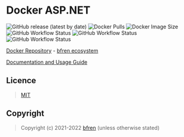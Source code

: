 # Docker ASP.NET

![GitHub release (latest by date)](https://img.shields.io/github/v/release/bfren/docker-aspnet) ![Docker Pulls](https://img.shields.io/endpoint?url=https%3A%2F%2Fbfren.dev%2Fdocker%2Fpulls%2Faspnet) ![Docker Image Size](https://img.shields.io/endpoint?url=https%3A%2F%2Fbfren.dev%2Fdocker%2Fsize%2Faspnet)<br/>
![GitHub Workflow Status](https://img.shields.io/github/workflow/status/bfren/docker-aspnet/dev-3_1?label=.NET+Core+3.1) ![GitHub Workflow Status](https://img.shields.io/github/workflow/status/bfren/docker-aspnet/dev-6_0?label=.NET+6.0) ![GitHub Workflow Status](https://img.shields.io/github/workflow/status/bfren/docker-aspnet/dev-7_0?label=.NET+7.0)

[Docker Repository](https://hub.docker.com/r/bfren/aspnet) - [bfren ecosystem](https://github.com/bfren/docker)

[Documentation and Usage Guide](https://docs.bfren.dev/docker/base-images/asp.net)

## Licence

> [MIT](https://mit.bfren.dev/2021)

## Copyright

> Copyright (c) 2021-2022 [bfren](https://bfren.dev) (unless otherwise stated)

